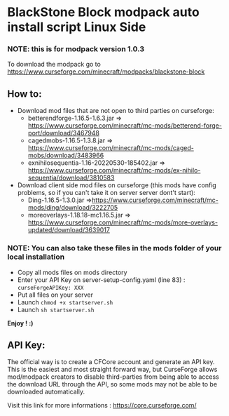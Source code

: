 # BlackStone Block modpack auto install script Linux Side

### NOTE: this is for modpack version 1.0.3

To download the modpack go to https://www.curseforge.com/minecraft/modpacks/blackstone-block

## How to:

- Download mod files that are not open to third parties on curseforge:
  * betterendforge-1.16.5-1.6.3.jar => https://www.curseforge.com/minecraft/mc-mods/betterend-forge-port/download/3467948
  * cagedmobs-1.16.5-1.3.8.jar => https://www.curseforge.com/minecraft/mc-mods/caged-mobs/download/3483966
  * exnihilosequentia-1.16-20220530-185402.jar => https://www.curseforge.com/minecraft/mc-mods/ex-nihilo-sequentia/download/3810583
- Download client side mod files on curseforge (this mods have config problems, so if you can't take it on server server dont't start):
  * Ding-1.16.5-1.3.0.jar =>https://www.curseforge.com/minecraft/mc-mods/ding/download/3222705
  * moreoverlays-1.18.18-mc1.16.5.jar => https://www.curseforge.com/minecraft/mc-mods/more-overlays-updated/download/3639017

### NOTE: You can also take these files in the mods folder of your local installation

- Copy all mods files on mods directory
- Enter your API Key on server-setup-config.yaml (line 83) : `curseForgeAPIKey: XXX`
- Put all files on your server
- Launch `chmod +x startserver.sh`
- Launch `sh startserver.sh`

**Enjoy ! :)**

## API Key:

The official way is to create a CFCore account and generate an API key. This is the easiest and most straight forward way, but CurseForge allows mod/modpack creators to disable third-parties from being able to access the download URL through the API, so some mods may not be able to be downloaded automatically.

Visit this link for more informations : https://core.curseforge.com/
